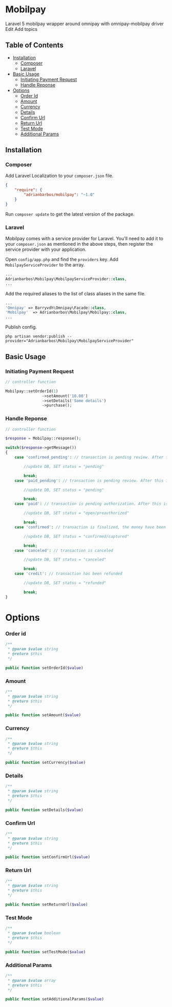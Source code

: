 # Mobilpay

Laravel 5 mobilpay wrapper around omnipay with omnipay-mobilpay driver Edit
Add topics

## Table of Contents

- <a href="#installation">Installation</a>
    - <a href="#composer">Composer</a>
    - <a href="#laravel">Laravel</a>
- <a href="#basic-usage">Basic Usage</a>
    - <a href="#initiating-payment-request">Initiating Payment Request</a>
    - <a href="#handle-reponse">Handle Reponse</a>
- <a href="#options">Options</a>
	- <a href="#order-id">Order Id</a>
	- <a href="#amount">Amount</a>
	- <a href="#currency">Currency</a>
	- <a href="#details">Details</a>
	- <a href="#confirm-url">Confirm Url</a>
	- <a href="#return-url">Return Url</a>
	- <a href="#test-mode">Test Mode</a>
	- <a href="#additional-params"> Additional Params </a>

## Installation

### Composer

Add Laravel Localization to your `composer.json` file.

```json
{
    "require": {
        "adrianbarbos/mobilpay": "~1.0"
    }
}
```

Run `composer update` to get the latest version of the package.

### Laravel

Mobilpay comes with a service provider for Laravel. You'll need to add it to your `composer.json` as mentioned in the above steps, then register the service provider with your application.

Open `config/app.php` and find the `providers` key. Add `MobilpayServiceProvider` to the array.

```php
...
Adrianbarbos\Mobilpay\MobilpayServiceProvider::class,
...
```

Add the required aliases to the list of class aliases in the same file.

```php
...
'Omnipay' => Barryvdh\Omnipay\Facade::class,
'Mobilpay'	=> Adrianbarbos\Mobilpay\Mobilpay::class,
...
```

Publish config.

```
php artisan vendor:publish --provider="Adrianbarbos\Mobilpay\MobilpayServiceProvider"
```


## Basic Usage

### Initiating Payment Request


```php
// controller function

Mobilpay::setOrderId(1)
                ->setAmount('10.00')
                ->setDetails('Some details')
                ->purchase();
```

### Handle Reponse


```php
// controller function

$response = Mobilpay::response();

switch($response->getMessage())
{
    case 'confirmed_pending': // transaction is pending review. After this is done, a new IPN request will be sent with either confirmation or cancellation

        //update DB, SET status = "pending"

        break;
    case 'paid_pending': // transaction is pending review. After this is done, a new IPN request will be sent with either confirmation or cancellation

        //update DB, SET status = "pending"

        break;
    case 'paid': // transaction is pending authorization. After this is done, a new IPN request will be sent with either confirmation or cancellation

        //update DB, SET status = "open/preauthorized"

        break;
    case 'confirmed': // transaction is finalized, the money have been captured from the customer's account

        //update DB, SET status = "confirmed/captured"

        break;
    case 'canceled': // transaction is canceled

        //update DB, SET status = "canceled"

        break;
    case 'credit': // transaction has been refunded

        //update DB, SET status = "refunded"

        break;
}	                
```

# Options

### Order id

```php
/**
 * @param $value string
 * @return $this
 */

public function setOrderId($value)
```

### Amount

```php
/**
 * @param $value string
 * @return $this
 */

public function setAmount($value)
```

### Currency

```php
/**
 * @param $value string
 * @return $this
 */

public function setCurrency($value)
```

### Details

```php
/**
 * @param $value string
 * @return $this
 */

public function setDetails($value)
```

### Confirm Url

```php
/**
 * @param $value string
 * @return $this
 */

public function setConfirmUrl($value)
```

### Return Url

```php
/**
 * @param $value string
 * @return $this
 */

public function setReturnUrl($value)
```

### Test Mode

```php
/**
 * @param $value boolean
 * @return $this
 */

public function setTestMode($value)
```

### Additional Params

```php
/**
 * @param $value array
 * @return $this
 */

public function setAdditionalParams($value)
```
